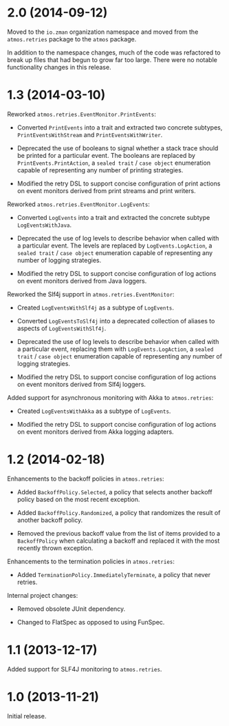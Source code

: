 # 2.0 (2014-09-12)

Moved to the `io.zman` organization namespace and moved from the `atmos.retries` package to the `atmos` package.

In addition to the namespace changes, much of the code was refactored to break up files that had begun to grow far too large. There were no notable functionality changes in this release.

# 1.3 (2014-03-10)

Reworked `atmos.retries.EventMonitor.PrintEvents`:

 - Converted `PrintEvents` into a trait and extracted two concrete subtypes, `PrintEventsWithStream` and
   `PrintEventsWithWriter`.
 
 - Deprecated the use of booleans to signal whether a stack trace should be printed for a particular event. The
   booleans are replaced by `PrintEvents.PrintAction`, a `sealed trait` / `case object` enumeration capable of
   representing any number of printing strategies.
 
 - Modified the retry DSL to support concise configuration of print actions on event monitors derived from print
   streams and print writers.
 
Reworked `atmos.retries.EventMonitor.LogEvents`:

 - Converted `LogEvents` into a trait and extracted the concrete subtype `LogEventsWithJava`.
 
 - Deprecated the use of log levels to describe behavior when called with a particular event. The levels are replaced
   by `LogEvents.LogAction`, a `sealed trait` / `case object` enumeration capable of representing any number of logging
   strategies.

 - Modified the retry DSL to support concise configuration of log actions on event monitors derived from Java loggers.

Reworked the Slf4j support in `atmos.retries.EventMonitor`:

 - Created `LogEventsWithSlf4j` as a subtype of `LogEvents`.

 - Converted `LogEventsToSlf4j` into a deprecated collection of aliases to aspects of `LogEventsWithSlf4j`.

 - Deprecated the use of log levels to describe behavior when called with a particular event, replacing them with
  `LogEvents.LogAction`, a `sealed trait` / `case object` enumeration capable of representing any number of logging
   strategies.

 - Modified the retry DSL to support concise configuration of log actions on event monitors derived from Slf4j loggers.
 
Added support for asynchronous monitoring with Akka to `atmos.retries`:

 - Created `LogEventsWithAkka` as a subtype of `LogEvents`.

 - Modified the retry DSL to support concise configuration of log actions on event monitors derived from Akka logging
   adapters.

# 1.2 (2014-02-18)

Enhancements to the backoff policies in `atmos.retries`:

 - Added `BackoffPolicy.Selected`, a policy that selects another backoff policy based on the most recent exception.
 
 - Added `BackoffPolicy.Randomized`, a policy that randomizes the result of another backoff policy.

 - Removed the previous backoff value from the list of items provided to a `BackoffPolicy` when calculating a backoff
   and replaced it with the most recently thrown exception.
 
Enhancements to the termination policies in `atmos.retries`:

 - Added `TerminationPolicy.ImmediatelyTerminate`, a policy that never retries.

Internal project changes:

  - Removed obsolete JUnit dependency.

  - Changed to FlatSpec as opposed to using FunSpec.

# 1.1 (2013-12-17)

Added support for SLF4J monitoring to `atmos.retries`.

# 1.0 (2013-11-21)

Initial release.
